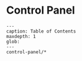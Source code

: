 # Control Panel

```{toctree}
---
caption: Table of Contents
maxdepth: 1
glob:
---
control-panel/*
```
